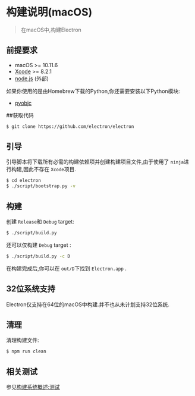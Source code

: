 # 构建说明(macOS)

> 在macOS中,构建Electron

## 前提要求

* macOS >= 10.11.6
* [Xcode](https://developer.apple.com/technologies/tools/) >= 8.2.1
* [node.js](http://nodejs.org) (外部)

如果你使用的是由Homebrew下载的Python,你还需要安装以下Python模块:

* [pyobjc](https://pythonhosted.org/pyobjc/install.html)

##获取代码

```bash
$ git clone https://github.com/electron/electron
```

## 引导

引导脚本将下载所有必需的构建依赖项并创建构建项目文件,由于使用了 `ninja`进行构建,因此不存在 `Xcode`项目.
```bash
$ cd electron
$ ./script/bootstrap.py -v
```

## 构建

创建 `Release`和 `Debug` target:
```bash
$ ./script/build.py
```

还可以仅构建 `Debug` target :
```bash
$ ./script/build.py -c D
```

在构建完成后,你可以在 `out/D`下找到 `Electron.app` .

## 32位系统支持

Electron仅支持在64位的macOS中构建.并不也从未计划支持32位系统.

## 清理

清理构建文件:
```bash
$ npm run clean
```

## 相关测试

参见[构建系统概述:测试](build-system-overview.md#tests)            